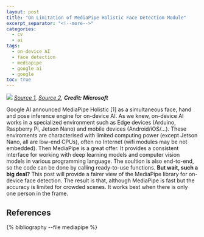 ```yaml
---
layout: post
title: "On Limitation of MediaPipe Holistic Face Detection Module"
excerpt_separator: "<!--more-->"
categories:
  - cv
  - ai
tags:
  - on-device AI
  - face detection
  - mediapipe
  - google ai
  - google
toc: true
---
```


![](/assets/img/annotated_image1.png)
_[Source 1](https://www.neowin.net/news/microsoft-sets-a-new-world-record-for-most-people-in-a-selfie/), [Source 2](https://github.com/peiyunh/tiny/blob/master/data/demo/selfie.jpg), **Credit: Microsoft**_

Google AI announced MediaPipe Holistic [1] as a simultaneous face, hand and pose inference engine for on-device AI.
As we knew, on-device AI works in a specialized environment such as Edge devices (Arduino, Raspberry Pi, Jetson Nano) and mobile devices (Android/iOS/...).
These enviroments are characterised with limited computing power (except Jetson Nano, all are low-end CPUs), often no Internet (wifi modules may be not embedded).
Then MediaPipe is a great offer.
It provides a consistent interface for working with deep learning models and computer vision models in various programming language.
The soultion is also end-to-end, so the code can be done by calling ready-to-use functions. __But wait, such a big deal?__
This post will provide a fairer view of the MediaPipe library for on-device face detection.
The result is that, although MediaPipe is fast but the accuracy is limited for crowded scenes.
It works best when there is only one person in the frame.

## References

{% bibliography --file mediapipe %}